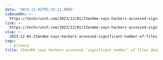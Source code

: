 ```yaml
---
date: '2023-12-02T05:33:21.000Z'
isBasedOn: >-
  https://techcrunch.com/2023/12/01/23andme-says-hackers-accessed-significant-number-of-files-about-users-ancestry/
link: >-
  https://techcrunch.com/2023/12/01/23andme-says-hackers-accessed-significant-number-of-files-about-users-ancestry/
slug: >-
  2023-12-01-23andme-says-hackers-accessed-significant-number-of-files-about-users-an
tags:
  - privacy
title: 23andMe says hackers accessed ‘significant number’ of files about users’ an
---
```

 
